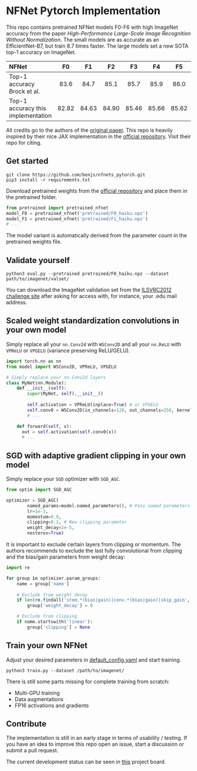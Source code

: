 # NFNet Pytorch Implementation

This repo contains pretrained NFNet models F0-F6 with high ImageNet accuracy from the paper *High-Performance Large-Scale Image Recognition Without Normalization*. The small models are as accurate as an EfficientNet-B7, but train 8.7 times faster. The large models set a new SOTA top-1 accuracy on ImageNet.
 
| NFNet  | F0  | F1  | F2  | F3  | F4  | F5  | F6+SAM  |
|:---|:---:|:---:|:---:|:---:|:---:|:---:|:---:|
|  Top-1 accuracy Brock et al. | 83.6 | 84.7 | 85.1 | 85.7 | 85.9 | 86.0 | 86.5 |
|  Top-1 accuracy this implementation | 82.82 | 84.63 | 84.90 | 85.46 | 85.66 | 85.62 | TBD |

All credits go to the authors of the [original paper](https://arxiv.org/abs/2102.06171). This repo is heavily inspired by their nice JAX implementation in the [official repository](https://github.com/deepmind/deepmind-research/blob/master/nfnets/). Visit their repo for citing.

## Get started
```
git clone https://github.com/benjs/nfnets_pytorch.git
pip3 install -r requirements.txt
```

Download pretrained weights from the [official repository](https://github.com/deepmind/deepmind-research/blob/master/nfnets/) and place them in the pretrained folder.

```python
from pretrained import pretrained_nfnet
model_F0 = pretrained_nfnet('pretrained/F0_haiku.npz')
model_F1 = pretrained_nfnet('pretrained/F1_haiku.npz')
# ...
```

The model variant is automatically derived from the parameter count in the pretrained weights file. 

## Validate yourself
```
python3 eval.py --pretrained pretrained/F0_haiku.npz --dataset path/to/imagenet/valset/
```

You can download the ImageNet validation set from the [ILSVRC2012 challenge site](http://www.image-net.org/challenges/LSVRC/2012/downloads.php#images) after asking for access with, for instance, your .edu mail address.

## Scaled weight standardization convolutions in your own model 
Simply replace all your `nn.Conv2d` with `WSConv2D` and all your `nn.ReLU` with `VPReLU` or `VPGELU` (variance preserving ReLU/GELU).

``` python
import torch.nn as nn
from model import WSConv2D, VPReLU, VPGELU

# Simply replace your nn.Conv2d layers
class MyNet(nn.Module):
    def __init__(self):
        super(MyNet, self).__init__()
 
        self.activation = VPReLU(inplace=True) # or VPGELU
        self.conv0 = WSConv2D(in_channels=128, out_channels=256, kernel_size=1, ...)
        # ...

    def forward(self, x):
      out = self.activation(self.conv0(x))
      # ...
```

## SGD with adaptive gradient clipping in your own model
Simply replace your `SGD` optimizer with `SGD_AGC`.
```python
from optim import SGD_AGC

optimizer = SGD_AGC(
        named_params=model.named_parameters(), # Pass named parameters
        lr=1e-3,
        momentum=0.9,
        clipping=0.1, # New clipping parameter
        weight_decay=2e-5, 
        nesterov=True)
```

It is important to exclude certain layers from clipping or momentum. The authors recommends to exclude the last fully convolutional from clipping and the bias/gain parameters from weight decay:
```python
import re

for group in optimizer.param_groups:
    name = group['name'] 
    
    # Exclude from weight decay
    if len(re.findall('stem.*(bias|gain)|conv.*(bias|gain)|skip_gain', name)) > 0:
        group['weight_decay'] = 0

    # Exclude from clipping
    if name.startswith('linear'):
        group['clipping'] = None

```

## Train your own NFNet
Adjust your desired parameters in [default_config.yaml](default_config.yaml) and start training.
```
python3 train.py --dataset /path/to/imagenet/
```

There is still some parts missing for complete training from scratch:
- Multi-GPU training
- Data augmentations
- FP16 activations and gradients

## Contribute

The implementation is still in an early stage in terms of usability / testing. 
If you have an idea to improve this repo open an issue, start a discussion or submit a pull request.

The current development status can be seen in [this](https://github.com/benjs/nfnets_pytorch/projects/1) project board. 

